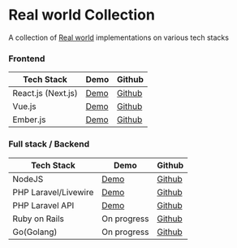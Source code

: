 # Real world Collection
A collection of [Real world](https://github.com/gothinkster/realworld) implementations on various tech stacks

### Frontend
Tech Stack | Demo | Github
-----------|------|-------
React.js (Next.js) | [Demo](http://realworld-nextjs-tau.vercel.app) | [Github](https://github.com/sawirricardo/realworld-nextjs)
Vue.js | [Demo](http://realworld-vue.sawirstudio.com) | [Github](https://github.com/sawirricardo/realworld-vue)
Ember.js | [Demo](https://realworld-emberjs.sawirstudio.com) | [Github](https://github.com/sawirricardo/realworld-emberjs)

### Full stack / Backend
Tech Stack | Demo | Github
-----------|------|-------
NodeJS | [Demo](https://realworld-nodejs.herokuapp.com) | [Github](https://github.com/sawirricardo/realworld-nodejs)
PHP Laravel/Livewire | [Demo](http://realworld.sawirstudio.com) | [Github](https://github.com/sawirricardo/realworld-tall-app)
PHP Laravel API | [Demo](https://realworld-laravel-api.sawirstudio.com/api) | [Github](https://github.com/sawirricardo/realworld-laravel-api)
Ruby on Rails | On progress | [Github](https://github.com/sawirricardo/realworld-ruby-on-rails)
Go(Golang) | On progress | [Github](https://github.com/sawirricardo/realworld-go)
